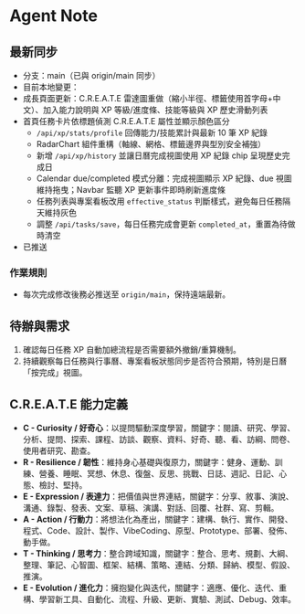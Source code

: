 # Agent Note

## 最新同步
- 分支：main（已與 origin/main 同步）
- 目前本地變更：
- 成長頁面更新：C.R.E.A.T.E 雷達圖重做（縮小半徑、標籤使用首字母+中文）、加入能力說明與 XP 等級/進度條、技能等級與 XP 歷史滑動列表
- 首頁任務卡片依標題偵測 C.R.E.A.T.E 屬性並顯示顏色區分
  - `/api/xp/stats/profile` 回傳能力/技能累計與最新 10 筆 XP 紀錄
  - RadarChart 組件重構（軸線、網格、標籤邊界與型別安全補強）
  - 新增 `/api/xp/history` 並讓日曆完成視圖使用 XP 紀錄 chip 呈現歷史完成日
  - Calendar due/completed 模式分離：完成視圖顯示 XP 紀錄、due 視圖維持拖曳；Navbar 監聽 XP 更新事件即時刷新進度條
  - 任務列表與專案看板改用 `effective_status` 判斷樣式，避免每日任務隔天維持灰色
  - 調整 `/api/tasks/save`，每日任務完成會更新 `completed_at`，重置為待做時清空
- 已推送

### 作業規則
- 每次完成修改後務必推送至 `origin/main`，保持遠端最新。

## 待辦與需求
1. 確認每日任務 XP 自動加總流程是否需要額外撤銷/重算機制。
2. 持續觀察每日任務與行事曆、專案看板狀態同步是否符合預期，特別是日曆「按完成」視圖。

## C.R.E.A.T.E 能力定義
- **C - Curiosity / 好奇心**：以提問驅動深度學習，關鍵字：閱讀、研究、學習、分析、提問、探索、課程、訪談、觀察、資料、好奇、聽、看、訪綱、問卷、使用者研究、勘查。
- **R - Resilience / 韌性**：維持身心基礎與復原力，關鍵字：健身、運動、訓練、營養、睡眠、冥想、休息、復盤、反思、挑戰、日誌、週記、日記、心態、檢討、堅持。
- **E - Expression / 表達力**：把價值與世界連結，關鍵字：分享、敘事、演說、溝通、錄製、發表、文案、草稿、演講、對話、回覆、社群、寫、剪輯。
- **A - Action / 行動力**：將想法化為產出，關鍵字：建構、執行、實作、開發、程式、Code、設計、製作、VibeCoding、原型、Prototype、部署、發佈、動手做。
- **T - Thinking / 思考力**：整合跨域知識，關鍵字：整合、思考、規劃、大綱、整理、筆記、心智圖、框架、結構、策略、連結、分類、歸納、模型、假設、推演。
- **E - Evolution / 進化力**：擁抱變化與迭代，關鍵字：適應、優化、迭代、重構、學習新工具、自動化、流程、升級、更新、實驗、測試、Debug、效率。
